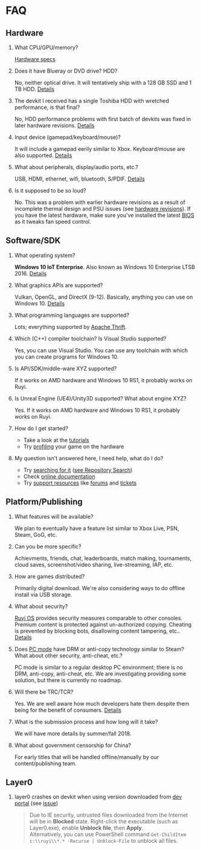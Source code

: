 # FAQ

## Hardware

1. What CPU/GPU/memory?

    [Hardware specs](topics/hardware.md)

1. Does it have Blueray or DVD drive?  HDD?

    No, neither optical drive.  It will tentatively ship with a 128 GB SSD and 1 TB HDD.  [Details](topics/hardware.md)

1. The devkit I received has a single Toshiba HDD with wretched performance, is that final?

    No, HDD performance problems with first batch of devkits was fixed in later hardware revisions.  [Details](topics/hardware.md#Revisions)

1. Input device (gamepad/keyboard/mouse)?

    It will include a gamepad eerily similar to Xbox.  Keyboard/mouse are also supported.  [Details](topics/input.md)

1. What about peripherals, display/audio ports, etc.?

    USB, HDMI, ethernet, wifi, bluetooth, S/PDIF.  [Details](topics/hardware.md)

1. Is it supposed to be so loud?

    No.  This was a problem with earlier hardware revisions as a result of incomplete thermal design and PSU issues (see [hardware revisions](topics/hardware.md#Revisions)).
    If you have the latest hardware, make sure you've installed the latest [BIOS](topics/bios.md) as it tweaks fan speed control.

## Software/SDK

1. What operating system?

    __Windows 10 IoT Enterprise__.  Also known as Windows 10 Enterprise LTSB 2016.  [Details](topics/os.md)

1. What graphics APIs are supported?

    Vulkan, OpenGL, and DirectX (9-12).  Basically, anything you can use on Windows 10.  [Details](topics/hardware.md)

1. What programming languages are supported?

    Lots; everything supported by [Apache Thrift](https://thrift.apache.org/docs/features).

1. Which (C++) compiler toolchain?  Is Visual Studio supported?

    Yes, you can use Visual Studio.  You can use any toolchain with which you can create programs for Windows 10.

1. Is API/SDK/middle-ware XYZ supported?

    If it works on AMD hardware and Windows 10 RS1, it probably works on Ruyi.

1. Is Unreal Engine (UE4)/Unity3D supported?  What about engine XYZ?

    Yes.  If it works on AMD hardware and Windows 10 RS1, it probably works on Ruyi.

1. How do I get started?

    - Take a look at the [tutorials](https://bitbucket.org/playruyi/docs/src/master/docs/en/tutorials/)
    - Try [profiling](https://bitbucket.org/playruyi/docs/src/master/docs/en/topics/optimization.md) your game on the hardware

1. My question isn't answered here, I need help, what do I do?

    - Try [searching for it](https://bitbucket.org/search?account=%7Bf59fdd59-0a84-4d5b-a424-61eb2b74c84f%7D) ([see Repository Search](https://bitbucket.org/playruyi/docs/src/master/docs/en/topics/support.md#Repository-Search))
    - Check [online documentation](README.md)
    - Try [support resources](https://bitbucket.org/playruyi/support) like [forums](http://dev.playruyi.com/forum/) and [tickets](https://bitbucket.org/playruyi/support/issues?status=new&status=open)

## Platform/Publishing

1. What features will be available?

    We plan to eventually have a feature list similar to Xbox Live, PSN, Steam, GoG, etc.

1. Can you be more specific?

    Achievments, friends, chat, leaderboards, match making, tournaments, cloud saves, screenshot/video sharing, live-streaming, IAP, etc.

1. How are games distributed?

    Primarily digital download.  We're also considering ways to do offline install via USB storage.

1. What about security?

    [Ruyi OS](topics/os.md) provides security measures comparable to other consoles.  Premium content is protected against un-authorized copying.  Cheating is prevented by blocking bots, disallowing content tampering, etc..  [Details](topics/security.md)

1. Does [PC mode](topics/pc_mode.md) have DRM or anti-copy technology similar to Steam?  What about other security, anti-cheat, etc.?

    PC mode is similar to a regular desktop PC environment; there is no DRM, anti-copy, anti-cheat, etc.  We are investigating providing some solution, but there is currently no roadmap.

1. Will there be TRC/TCR?

    Yes.  We are well aware how much developers hate them despite them being for the benefit of consumers.  [Details](topics/trc.md)

1. What is the submission process and how long will it take?

    We will have more details by summer/fall 2018.

1. What about government censorship for China?

    For early titles that will be handled offline/manually by our content/publishing team.



## Layer0

1. layer0 crashes on devkit when using version downloaded from [dev portal](http://dev.playruyi.com/) (see [issue](https://bitbucket.org/playruyi/support/issues/3))
    
    > Due to IE security, untrusted files downloaded from the Internet will be in __Blocked__ state.  Right-click the executable (such as Layer0.exe), enable __Unblock file__, then __Apply__.  
    Alternatively, you can use PowerShell command `Get-ChildItem c:\\ruyi\\*.* -Recurse | Unblock-File` to unblock all files.